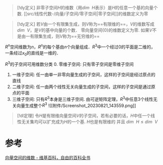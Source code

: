 

> [!dy定义] 
> 非零子空间$H$的维数（用$dim~~H$表示）是$H$的任意一个基的向量个数.
> [[src/线性代数-/向量/子空间/零子空间|零子空间]]的维数定义为零

> [!dy定义] 
> 若$V$由一个有限集生成，则$V$称为==有限维的==，$V$的维数写成$dim~~V$，是$V$的基中向量的个数．
> 零向量空间$\{0\}$的维数定义为零.
> 如果$V$不是由一有限集生成，则$V$称为==无穷维的==


$R^{n}$空间维数为$n$，$R^{n}$的每个基由$n$个向量组成．$R^{3}$中一个经过$0$的平面是二维的，一条经过$x_{0}$的直线是一维的．


$R^3$的子空间可用维数分类
0. 零维子空间: 只有零子空间是零维子空间
1. 一维子空间: 任一由单一非零向量生成的子空间，这样的子空间是经过原点的直线
2. 二维子空间: 任一由两个线性无关向量生成的子空间，这样的子空间是通过原点的平面
3. 三维子空间: 只有$R^{3}$本身是三维子空间. 由可逆矩阵定理，$R^{3}$中任意$3$个线性无关向量生成整个$R^{3}$
![[附件/Screenshot_20230821_143559.png]]


> [!dl定理] 
> 令$H$是有限维向量空间$V$的子空间，若有必要的话，$H$中任一个线性无关集均可以扩充成为$H$的一个基.
$H$也是有限维的 并且 $dim~~H≤dim~~V$


# 参考
[向量空间的维数 - 维基百科，自由的百科全书](https://zh.wikipedia.org/wiki/%E5%90%91%E9%87%8F%E7%A9%BA%E9%97%B4%E7%9A%84%E7%BB%B4%E6%95%B0)


